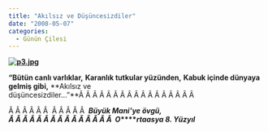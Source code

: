 ```yaml
---
title: "Akılsız ve Düşüncesizdiler"
date: "2008-05-07"
categories: 
  - Günün Çilesi
---
```


**[![p3.jpg](/uploads/2008/05/p3.jpg)](/uploads/2008/05/p3.jpg "p3.jpg")**

**“Bütün canlı varlıklar,** **Karanlık tutkular yüzünden,** **Kabuk içinde dünyaya gelmiş gibi,** **Akılsız ve düşüncesizdiler...”**Â Â Â Â Â Â Â Â Â Â Â Â Â Â Â Â Â 

Â Â Â Â Â Â  Â Â Â Â Â  **_Büyük Mani’ye övgü, Â Â Â Â Â Â Â Â Â Â Â Â Â Â Â  O_****_rtaasya 8. Yüzyıl_**
